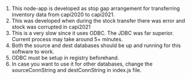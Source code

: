 1. This node-app is developed as stop gap arrangement for transferring inventory data from capi2020 to capi2021.
2. This was developed when during the stock transfer there was error and stock was corrupted in capi2021
3. This is a very slow since it uses ODBC. The JDBC was far superior. Current process may take around 5+ minutes.
4. Both the source and dest databases should be up and running for this software to work.
5. ODBC must be setup in registry beforehand.
5. In case you want to use it for other databases, change the sourceConnString and destConnString in index.js file.
